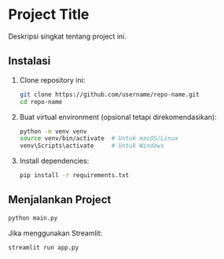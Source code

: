 # Project Title

Deskripsi singkat tentang project ini.

## Instalasi

1. Clone repository ini:
   ```bash
   git clone https://github.com/username/repo-name.git
   cd repo-name
   ```

2. Buat virtual environment (opsional tetapi direkomendasikan):
   ```bash
   python -m venv venv
   source venv/bin/activate  # Untuk macOS/Linux
   venv\Scripts\activate     # Untuk Windows
   ```

3. Install dependencies:
   ```bash
   pip install -r requirements.txt
   ```

## Menjalankan Project

```bash
python main.py
```

Jika menggunakan Streamlit:
```bash
streamlit run app.py
```